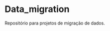 # Data_migration

Repositório para projetos de migração de dados.

<!-- com a mudança do diretório Data_migration(rename) houve a necessidade de alterar a pasta de inicialização do git
comando:
git remote set-url origin https://github.com/DSadroaldo/Data_migration.git // > montando nova URL
(https://github.com/DSadroaldo/Data_migration.git*https://github.com/DSadroaldo/Data_migration.githttps://github.com/DSadroaldo/Data_migration.git)
![Alter_directory_init](alter_directory_init.png)
![ALteracao no codigo](alter_code_directory.png)
-->
